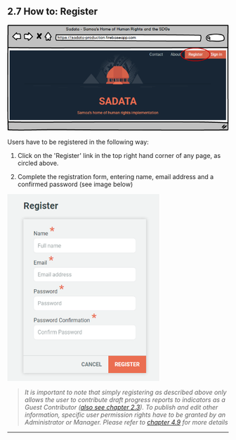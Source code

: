 ## 2.7 How to: Register

![](../assets/Registration.png)

Users have to be registered in the following way:

1. Click on the 'Register' link in the top right hand corner of any page, as circled above.

2. Complete the registration form, entering name, email address and a confirmed password (see image below)

![](../assets/Register_form.png)

> _It is important to note that simply registering as described above only allows the user to contribute draft progress reports to indicators as a Guest Contributor ([also see chapter 2.3](../howto/reporting-and-follow-up.md)). To publish and edit other information, specific user permission rights have to be granted by an Administrator or Manager. Please refer to [chapter 4.9](../members/users-admin.md) for more details_

---
